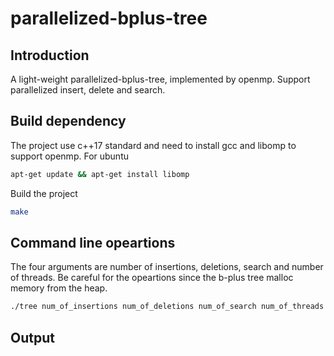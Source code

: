 # parallelized-bplus-tree

## Introduction

A light-weight parallelized-bplus-tree, implemented by openmp. Support parallelized insert, delete and search.

##  Build dependency

The project use c++17 standard and need to install gcc and libomp to support openmp.
For ubuntu
```bash
apt-get update && apt-get install libomp
```

Build the project
```bash
make
```
## Command line opeartions
The four arguments are number of insertions, deletions, search and number of threads.
Be careful for the opeartions since the b-plus tree malloc memory from the heap.
```bash
./tree num_of_insertions num_of_deletions num_of_search num_of_threads
```
## Output
